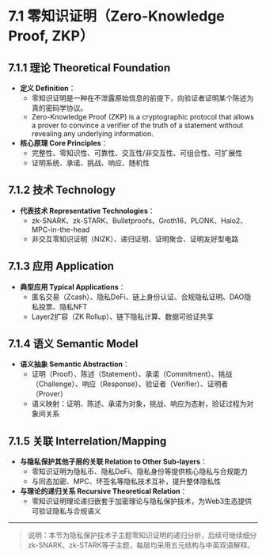 # 7.1 零知识证明（Zero-Knowledge Proof, ZKP）

## 7.1.1 理论 Theoretical Foundation

- **定义 Definition**：
  - 零知识证明是一种在不泄露原始信息的前提下，向验证者证明某个陈述为真的密码学协议。
  - Zero-Knowledge Proof (ZKP) is a cryptographic protocol that allows a prover to convince a verifier of the truth of a statement without revealing any underlying information.
- **核心原理 Core Principles**：
  - 完整性、零知识性、可靠性、交互性/非交互性、可组合性、可扩展性
  - 证明系统、承诺、挑战、响应、随机性

## 7.1.2 技术 Technology

- **代表技术 Representative Technologies**：
  - zk-SNARK、zk-STARK、Bulletproofs、Groth16、PLONK、Halo2、MPC-in-the-head
  - 非交互零知识证明（NIZK）、递归证明、证明聚合、证明友好型电路

## 7.1.3 应用 Application

- **典型应用 Typical Applications**：
  - 匿名交易（Zcash）、隐私DeFi、链上身份认证、合规隐私证明、DAO隐私投票、隐私NFT
  - Layer2扩容（ZK Rollup）、链下隐私计算、数据可验证共享

## 7.1.4 语义 Semantic Model

- **语义抽象 Semantic Abstraction**：
  - 证明（Proof）、陈述（Statement）、承诺（Commitment）、挑战（Challenge）、响应（Response）、验证者（Verifier）、证明者（Prover）
  - 语义映射：证明、陈述、承诺为对象，挑战、响应为态射，验证过程为对象间关系

## 7.1.5 关联 Interrelation/Mapping

- **与隐私保护其他子层的关联 Relation to Other Sub-layers**：
  - 零知识证明为隐私币、隐私DeFi、隐私身份等提供核心隐私与合规能力
  - 与同态加密、MPC、环签名等隐私技术互补，提升整体隐私性
- **与理论的递归关系 Recursive Theoretical Relation**：
  - 零知识证明理论递归嵌套于加密理论与隐私保护技术，为Web3生态提供可验证隐私与合规语义

---

> 说明：本节为隐私保护技术子主题零知识证明的递归分析，后续可继续细分zk-SNARK、zk-STARK等子主题，每层均采用五元结构与中英双语解释。
